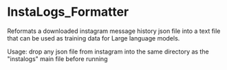 # InstaLogs_Formatter
Reformats a downloaded instagram message history json file into a text file that can be used as training data for Large language models.

Usage: drop any json file from instagram into the same directory as the "instalogs" main file before running
